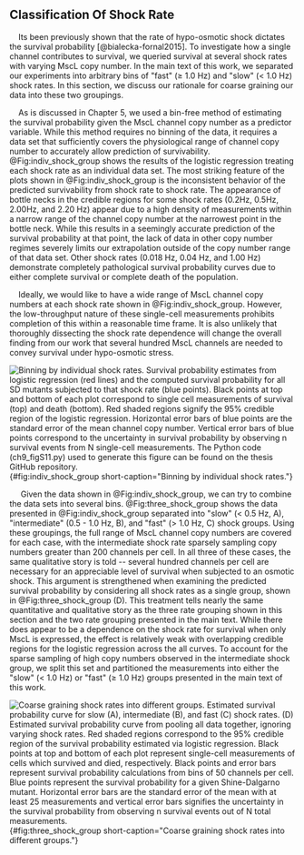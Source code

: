 
## Classification Of Shock Rate

&nbsp;&nbsp;&nbsp;&nbsp;Its been previously shown that the rate of
hypo-osmotic shock dictates the survival probability [@bialecka-fornal2015].
To investigate how a single channel contributes to survival, we queried
survival at several shock rates with varying MscL copy number. In the main
text of this work, we separated our experiments into arbitrary bins of "fast"
($\geq$ 1.0 Hz) and "slow" ($<$ 1.0 Hz) shock rates. In this section, we
discuss our rationale for coarse graining our data into these two groupings.

&nbsp;&nbsp;&nbsp;&nbsp;As is discussed in Chapter 5, we used a bin-free method of
estimating the survival probability given the MscL channel copy number as a
predictor variable. While this method requires no binning of the data, it
requires a data set that sufficiently covers the physiological range of
channel copy number to accurately allow prediction of survivability.
@Fig:indiv_shock_group shows the results of the logistic regression
treating each shock rate as an individual data set. The most striking feature
of the plots shown in @Fig:indiv_shock_group is the inconsistent behavior
of the predicted survivability from shock rate to shock rate. The appearance
of bottle necks in the credible regions for some shock rates (0.2Hz, 0.5Hz,
2.00Hz, and 2.20 Hz) appear due to a high density of measurements within a
narrow range of the channel copy number at the narrowest point in the bottle
neck. While this results in a seemingly accurate prediction of the survival
probability at that point, the lack of data in other copy number regimes
severely limits our extrapolation outside of the copy number range of that
data set. Other shock rates (0.018 Hz, 0.04 Hz, and 1.00 Hz) demonstrate
completely pathological survival probability curves due to either complete
survival or complete death of the population.

&nbsp;&nbsp;&nbsp;&nbsp;Ideally, we would like to have a wide range of MscL
channel copy numbers at each shock rate shown in @Fig:indiv_shock_group.
However, the low-throughput nature of these single-cell measurements
prohibits completion of this within a reasonable time frame. It is also
unlikely that thoroughly dissecting the shock rate dependence will change the
overall finding from our work that several hundred MscL channels are needed
to convey survival under hypo-osmotic stress.

![**Binning by individual shock rates.** Survival probability estimates from
logistic regression (red lines) and the computed survival probability for all
SD mutants subjected to that shock rate (blue points). Black points at top
and bottom of each plot correspond to single cell measurements of survival
(top) and death (bottom). Red shaded regions signify the 95\% credible region
of the logistic regression. Horizontal error bars of blue points are the
standard error of the mean channel copy number. Vertical error bars of blue
points correspond to the uncertainty in survival probability by observing $n$
survival events from $N$ single-cell
measurements. The [Python code                                                
(`ch9_figS11.py`)](https://github.com/gchure/phd/blob/master/src/chapter_09/code/ch9_figS11.py)
used to generate this figure can be found on the thesis [GitHub
repository](https://github.com/gchure/phd). ](ch9_figS11){#fig:indiv_shock_group short-caption="Binning by
individual shock rates."}


&nbsp;&nbsp;&nbsp;&nbsp; Given the data shown in @Fig:indiv_shock_group, we
can try to combine the data sets into several bins. @Fig:three_shock_group
shows the data presented in @Fig:indiv_shock_group separated into "slow"
($<$ 0.5 Hz, A), "intermediate" (0.5 - 1.0 Hz, B), and "fast" ($>$ 1.0 Hz, C)
shock groups. Using these groupings, the full range of MscL channel copy
numbers are covered for each case, with the intermediate shock rate sparsely
sampling copy numbers greater than 200 channels per cell. In all three of
these cases, the same qualitative story is told -- several hundred channels
per cell are necessary for an appreciable level of survival when subjected to
an osmotic shock. This argument is strengthened when examining the predicted
survival probability by considering all shock rates as a single group, shown
in @Fig:three_shock_group (D). This treatment tells nearly the same
quantitative and qualitative story as the three rate grouping shown in this
section and the two rate grouping presented in the main text. While there
does appear to be a dependence on the shock rate for survival when only MscL
is expressed, the effect is relatively weak with overlapping credible regions
for the logistic regression across the all curves. To account for the sparse
sampling of high copy numbers observed in the intermediate shock group, we
split this set and partitioned the measurements into either the "slow" ($<$
1.0 Hz) or "fast" ($\geq$ 1.0 Hz) groups presented in the main text of this
work.

![**Coarse graining shock rates into different groups.** Estimated survival
probability curve for slow (A), intermediate (B), and fast (C) shock rates.
(D) Estimated survival probability curve from pooling all data together,
ignoring varying shock rates. Red shaded regions correspond to the 95\%
credible region of the survival probability estimated via logistic
regression. Black points at top and bottom of each plot represent single-cell
measurements of cells which survived and died, respectively. Black points and
error bars represent survival probability calculations from bins of 50
channels per cell. Blue points represent the survival probability for a given
Shine-Dalgarno mutant. Horizontal error bars are the standard error of the
mean with at least 25 measurements and vertical error bars signifies the
uncertainty in the survival probability from observing $n$ survival events
out of $N$ total measurements.](ch9_figS12){#fig:three_shock_group
short-caption="Coarse graining shock rates into different groups."}
